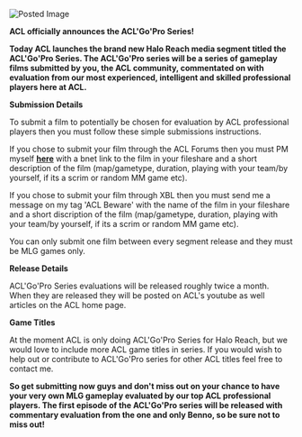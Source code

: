 ![Posted Image](http://www.aclpro.com.au/images/acl-go-pro.png)





**ACL officially announces the ACL'Go'Pro Series!**





**Today ACL launches the brand new Halo Reach media segment titled the ACL'Go'Pro Series. The ACL'Go'Pro series will be a series of gameplay films submitted by you, the ACL community, commentated on with evaluation from our most experienced, intelligent and skilled professional players here at ACL.**





**Submission Details**

To submit a film to potentially be chosen for evaluation by ACL professional players then you must follow these simple submissions instructions.


If you chose to submit your film through the ACL Forums then you must PM myself 
[**here**](http://www.aclpro.com.au/forums/index.php?app=members&module=messaging&section=send&do=form&fromMemberID=18) with a bnet link to the film in your fileshare and a short description of the film (map/gametype, duration, playing with your team/by yourself, if its a scrim or random MM game etc).


If you chose to submit your film through XBL then you must send me a message on my tag 'ACL Beware' with the name of the film in your fileshare and a short discription of the film (map/gametype, duration, playing with your team/by yourself, if its a scrim or random MM game etc).


You can only submit one film between every segment release and they must be MLG games only.






**Release Details**


ACL'Go'Pro Series evaluations will be released roughly twice a month. When they are released they will be posted on ACL's youtube as well articles on the ACL home page.






**Game Titles**

At the moment ACL is only doing ACL'Go'Pro Series for Halo Reach, but we would love to include more ACL game titles in series. If you would wish to help out or contribute to ACL'Go'Pro series for other ACL titles feel free to contact me.






**So get submitting now guys and don't miss out on your chance to have your very own MLG gameplay evaluated by our top ACL professional players. The first episode of the ACL'Go'Pro series will be released with commentary evaluation from the one and only 
Benno, so be sure not to miss out!**